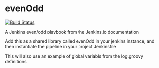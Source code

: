 # evenOdd
[![Build Status](http://10.0.211:8080/buildStatus/icon?job=libraries)](http://10.0.211:8080/job/libraries/)

A Jenkins even/odd playbook from the Jenkins.io documentation

Add this as a shared library called evenOdd in your jenkins
instance, and then instantiate the pipeline in your project Jenkinsfile

This will also use an example of global variabls from the log.groovy
definitions

